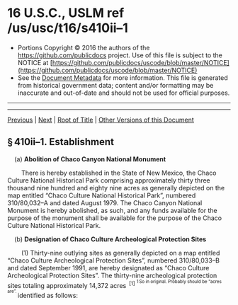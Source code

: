 ---
---

# 16 U.S.C., USLM ref /us/usc/t16/s410ii–1

* Portions Copyright © 2016 the authors of the https://github.com/publicdocs project.
  Use of this file is subject to the NOTICE at [https://github.com/publicdocs/uscode/blob/master/NOTICE](https://github.com/publicdocs/uscode/blob/master/NOTICE)
* See the [Document Metadata](././../../../../..//README.md) for more information.
  This file is generated from historical government data; content and/or formatting may be inaccurate and out-of-date and should not be used for official purposes.

----------
----------

[Previous](./../../../../..//us/usc/t16/ch1/schLIX–G/m__us_usc_t16_s410ii.md) | [Next](./../../../../..//us/usc/t16/ch1/schLIX–G/m__us_usc_t16_s410ii–2.md) | [Root of Title](./../../../../../) | [Other Versions of this Document](https://publicdocs.github.io/go/links?ns=uslm&ref=%2Fus%2Fusc%2Ft16%2Fs410ii%E2%80%931)

## § 410ii–1. Establishment

    (a) __Abolition of Chaco Canyon National Monument__ 

        There is hereby established in the State of New Mexico, the Chaco Culture National Historical Park comprising approximately thirty three thousand nine hundred and eighty nine acres as generally depicted on the map entitled “Chaco Culture National Historical Park”, numbered 310/80,032–A and dated August 1979. The Chaco Canyon National Monument is hereby abolished, as such, and any funds available for the purpose of the monument shall be available for the purpose of the Chaco Culture National Historical Park.

    (b) __Designation of Chaco Culture Archeological Protection Sites__ 

        (1) Thirty-nine outlying sites as generally depicted on a map entitled “Chaco Culture Archeological Protection Sites”, numbered 310/80,033–B and dated September 1991, are hereby designated as “Chaco Culture Archeological Protection Sites”. The thirty-nine archeological protection sites totaling approximately 14,372 acres  <sup>\[1\]</sup>  <sup><sup> 1 So in original. Probably should be “acres are”. </sup></sup>  identified as follows:

<table>

          <tr>

            <td> 

         Name:  </td>

            <td> 

        Acres  </td>

  </tr>

          <tr>

            <td> 

        Allentown  </td>

            <td> 

        380    </td>

  </tr>

          <tr>

            <td> 

        Andrews Ranch  </td>

            <td> 

        950    </td>

  </tr>

          <tr>

            <td> 

        Bee Burrow  </td>

            <td> 

        480    </td>

  </tr>

          <tr>

            <td> 

        Bisa’ani  </td>

            <td> 

        131    </td>

  </tr>

          <tr>

            <td> 

        Casa del Rio  </td>

            <td> 

        40    </td>

  </tr>

          <tr>

            <td> 

        Casamero  </td>

            <td> 

        160    </td>

  </tr>

          <tr>

            <td> 

        Chimney Rock  </td>

            <td> 

        3,160    </td>

  </tr>

          <tr>

            <td> 

        Coolidge  </td>

            <td> 

        450    </td>

  </tr>

          <tr>

            <td> 

        Dalton Pass  </td>

            <td> 

        135    </td>

  </tr>

          <tr>

            <td> 

        Dittert  </td>

            <td> 

        480    </td>

  </tr>

          <tr>

            <td> 

        Great Bend  </td>

            <td> 

        26    </td>

  </tr>

          <tr>

            <td> 

        Greenlee Ruin  </td>

            <td> 

        60    </td>

  </tr>

          <tr>

            <td> 

        Grey Hill Spring  </td>

            <td> 

        23    </td>

  </tr>

          <tr>

            <td> 

        Guadalupe  </td>

            <td> 

        115    </td>

  </tr>

          <tr>

            <td> 

        Halfway House  </td>

            <td> 

        40    </td>

  </tr>

          <tr>

            <td> 

        Haystack  </td>

            <td> 

        565    </td>

  </tr>

          <tr>

            <td> 

        Hogback  </td>

            <td> 

        453    </td>

  </tr>

          <tr>

            <td> 

        Indian Creek  </td>

            <td> 

        100    </td>

  </tr>

          <tr>

            <td> 

        Jaquez  </td>

            <td> 

        66    </td>

  </tr>

          <tr>

            <td> 

        Kin Nizhoni  </td>

            <td> 

        726    </td>

  </tr>

          <tr>

            <td> 

        Lake Valley  </td>

            <td> 

        30    </td>

  </tr>

          <tr>

            <td> 

        Manuelito-Atsee Nitsaa  </td>

            <td> 

        60    </td>

  </tr>

          <tr>

            <td> 

        Manuelito-Kin Hochoi  </td>

            <td> 

        116    </td>

  </tr>

          <tr>

            <td> 

        Morris 41  </td>

            <td> 

        85    </td>

  </tr>

          <tr>

            <td> 

        Muddy Water  </td>

            <td> 

        1,090    </td>

  </tr>

          <tr>

            <td> 

        Navajo Springs  </td>

            <td> 

        260    </td>

  </tr>

          <tr>

            <td> 

        Newcomb  </td>

            <td> 

        50    </td>

  </tr>

          <tr>

            <td> 

        Peach Springs  </td>

            <td> 

        1,046    </td>

  </tr>

          <tr>

            <td> 

        Pierre’s Site  </td>

            <td> 

        440    </td>

  </tr>

          <tr>

            <td> 

        Raton Well  </td>

            <td> 

        23    </td>

  </tr>

          <tr>

            <td> 

        Salmon Ruin  </td>

            <td> 

        5    </td>

  </tr>

          <tr>

            <td> 

        San Mateo  </td>

            <td> 

        61    </td>

  </tr>

          <tr>

            <td> 

        Sanostee  </td>

            <td> 

        1,565    </td>

  </tr>

          <tr>

            <td> 

        Section 8  </td>

            <td> 

        10    </td>

  </tr>

          <tr>

            <td> 

        Skunk Springs/Crumbled House  </td>

            <td> 

        533    </td>

  </tr>

          <tr>

            <td> 

        Standing Rock  </td>

            <td> 

        348    </td>

  </tr>

          <tr>

            <td> 

        Toh-la-kai  </td>

            <td> 

        10    </td>

  </tr>

          <tr>

            <td> 

        Twin Angeles  </td>

            <td> 

        40    </td>

  </tr>

          <tr>

            <td> 

        Upper Kin Klizhin  </td>

            <td> 

        60.  </td>

  </tr>

        </table>

        (2) The map referred to in paragraph (1) shall be kept on file and available for public inspection in the appropriate offices of the National Park Service, the office of the State Director of the Bureau of Land Management located in Santa Fe, New Mexico, the office of the Area Director of the Bureau of Indian Affairs located in Window Rock, Arizona, and the offices of the Arizona and New Mexico State Historic Preservation Officers.

([Pub. L. 96–550, title V][/us/pl/96/550/tV], § 502, Dec. 19, 1980, [94 Stat. 3227][/us/stat/94/3227]; [Pub. L. 104–11][/us/pl/104/11], § 3, May 18, 1995, [109 Stat. 158][/us/stat/109/158].)

 __Amendments__ 

    1995—Subsec. (b). [Pub. L. 104–11][/us/pl/104/11] designated existing provisions as par. (1), increased number of outlying protection sites from 33 to 39, updated number designation and date on site designation maps, increased total acreage from 8,771 to 14,372 acres, and added par. (2).

----------

[Previous](./../../../../..//us/usc/t16/ch1/schLIX–G/m__us_usc_t16_s410ii.md) | [Next](./../../../../..//us/usc/t16/ch1/schLIX–G/m__us_usc_t16_s410ii–2.md) | [Root of Title](./../../../../../) | [Other Versions of this Document](https://publicdocs.github.io/go/links?ns=uslm&ref=%2Fus%2Fusc%2Ft16%2Fs410ii%E2%80%931)

----------
----------

[/us/pl/96/550/tV]: https://publicdocs.github.io/go/links?ns=uslm&ref=%2Fus%2Fpl%2F96%2F550%2FtV
[/us/stat/94/3227]: https://publicdocs.github.io/go/links?ns=uslm&ref=%2Fus%2Fstat%2F94%2F3227
[/us/pl/104/11]: https://publicdocs.github.io/go/links?ns=uslm&ref=%2Fus%2Fpl%2F104%2F11
[/us/stat/109/158]: https://publicdocs.github.io/go/links?ns=uslm&ref=%2Fus%2Fstat%2F109%2F158
[/us/pl/104/11]: https://publicdocs.github.io/go/links?ns=uslm&ref=%2Fus%2Fpl%2F104%2F11


